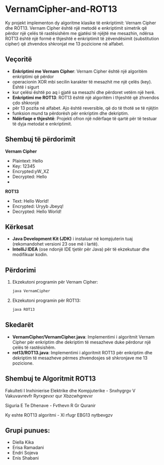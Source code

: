 # VernamCipher-and-ROT13
Ky projekt implementon dy algoritme klasike të enkriptimit: Vernam Cipher dhe ROT13. 
Vernam Cipher është një metodë e enkriptimit simetrik që përdor një çelës të rastësishëm me 
gjatësi të njëjtë me mesazhin, ndërsa ROT13 është një formë e thjeshtë e enkriptimit të
zëvendësimit (substitution cipher) që zhvendos shkronjat me 13 pozicione në alfabet.
## Veçoritë
- **Enkriptimi me Vernam Cipher**: Vernam Cipher është një algoritëm enkriptimi që përdor 
- operacionin XOR mbi secilin karakter të mesazhit me një çelës (key). Është i sigurt
- kur çelësi është po aq i gjatë sa mesazhi dhe përdoret vetëm një herë.
- **Enkriptimi me ROT13**: ROT13 është një algoritëm i thjeshtë që zhvendos çdo shkronjë 
- për 13 pozita në alfabet. Ajo është reversible, që do të thotë se të njëjtin 
- funksion mund ta përdorësh për enkriptim dhe dekriptim.
- **Ndërfaqe e thjeshtë**: Projekti ofron një ndërfaqe të qartë për të testuar të dyja 
metodat e enkriptimit.
## Shembuj të përdorimit
**Vernam Cipher**
- Plaintext: Hello
- Key: 12345
- Encrypted:yW_XZ
- Decrypted: Hello
- 
**ROT13**
- Text: Hello World!
- Encrypted: Uryyb Jbeyq!
- Decrypted: Hello World!

## Kërkesat
- **Java Development Kit (JDK)** i instaluar në kompjuterin tuaj 
(rekomandohet versioni 23 ose më i lartë).
- **IntelliJ IDEA** (ose ndonjë IDE tjetër për Java) për të ekzekutuar 
dhe modifikuar kodin.
## Përdorimi
1. Ekzekutoni programin për Vernam Cipher:
   ```bash
   java VernamCipher
2. Ekzekutoni programin për ROT13:
   ```bash
   java ROT13
## Skedarët
- **VernamCipher/VernamCipher.java**: Implementimi i algoritmit Vernam Cipher për
enkriptim dhe dekriptim të mesazheve duke përdorur një çelës të rastësishëm.
- **rot13/ROT13.java**: Implementimi i algoritmit ROT13 për enkriptim 
dhe dekriptim të mesazheve përmes zhvendosjes së shkronjave me 13 pozicione.
## Shembuj te Algoritmit ROT13
Fakulteti I Inxhinierise Elektrike dhe Kompjuterike - Snxhygrgv V Vakuvavrevfr Ryrxgevxr qur Xbzcwhgrevxr

Siguria E Te Dhenave - Fvthevn R Gr Quranir

Ky eshte ROT13 algoritmi - Xl rfugr EBG13 nytbevgzv
## Grupi punues:
- Diella Kika
- Erisa Ramadani
- Endri Sojeva
- Enis Shabani
